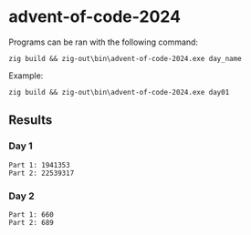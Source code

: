 # advent-of-code-2024

Programs can be ran with the following command:
```command
zig build && zig-out\bin\advent-of-code-2024.exe day_name
```

Example:
```console
zig build && zig-out\bin\advent-of-code-2024.exe day01
```

## Results

### Day 1
```
Part 1: 1941353
Part 2: 22539317
```

### Day 2
```
Part 1: 660
Part 2: 689
```